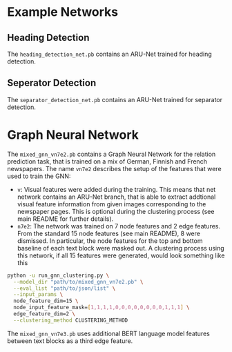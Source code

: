 # Example Networks

## Heading Detection
The `heading_detection_net.pb` contains an ARU-Net trained for heading detection.

## Seperator Detection
The `separator_detection_net.pb` contains an ARU-Net trained for separator detection.

# Graph Neural Network
The `mixed_gnn_vn7e2.pb` contains a Graph Neural Network for the relation prediction task, that is trained on a 
mix of German, Finnish and French newspapers. The name `vn7e2` describes the setup of the features that were used to 
train the GNN:
- `v`: Visual features were added during the training. This means that net network contains an ARU-Net branch, that 
is able to extract addtional visual feature information from given images corresponding to the newspaper pages. This 
is optional during the clustering process (see main README for further details).
- `n7e2`: The network was trained on 7 node features and 2 edge features. From the standard 15 node features (see 
main README), 8 were dismissed. In particular, the node features for the top and bottom baseline of each text block 
were masked out. A clustering process using this network, if all 15 features were generated, would look something 
like this
```bash
python -u run_gnn_clustering.py \
  --model_dir "path/to/mixed_gnn_vn7e2.pb" \
  --eval_list "path/to/json/list" \
  --input_params \
  node_feature_dim=15 \
  node_input_feature_mask=[1,1,1,1,0,0,0,0,0,0,0,0,1,1,1] \
  edge_feature_dim=2 \
  --clustering_method CLUSTERING_METHOD
```
The `mixed_gnn_vn7e3.pb` uses additional BERT language model features between text blocks as a third edge feature.


